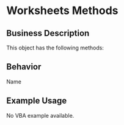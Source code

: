 # Worksheets Methods

## Business Description
This object has the following methods:

## Behavior
Name

## Example Usage
No VBA example available.